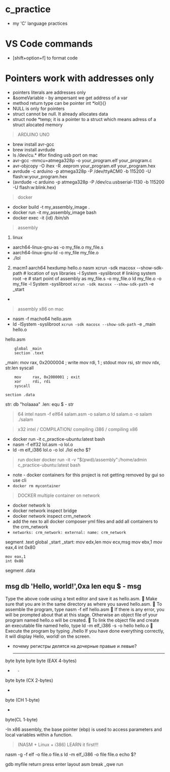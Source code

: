 # c_practice
- my 'C' language practices

# VS Code commands
 - [shift+option+f]  to format code

 # Pointers work with addresses only
 - pointers literals are addresses only
 - &someVariable - by ampersant we get address of a var
 - method return type can be pointer int *lol(){} 
 - NULL is only for pointers
 - struct cannot be null. It already allocates data
 - struct node *temp; it is a pointer to a struct which means adress of a struct alocated memory





> ARDUINO UNO 
- brew install avr-gcc
- brew install avrdude
- ls /dev/cu.*  #for finding usb port on mac
- avr-gcc -mmcu=atmega328p -o your_program.elf your_program.c
- avr-objcopy -O ihex -R .eeprom your_program.elf your_program.hex
- avrdude -c arduino -p atmega328p -P /dev/ttyACM0 -b 115200 -U flash:w:your_program.hex
- (avrdude -c arduino -p atmega328p -P /dev/cu.usbserial-1130 -b 115200 -U flash:w:blink.hex)

> docker
- docker build -t my_assembly_image .
- docker run -it my_assembly_image bash
- docker exec -it {id} /bin/sh

> assembly
1) linux
- aarch64-linux-gnu-as -o my_file.o my_file.s
- aarch64-linux-gnu-ld -o my_file my_file.o
- ./lol

2) macm1 aarch64
hexdump hello.o
nasm 
xcrun -sdk macosx --show-sdk-path   # location of sys libraries
-l System -syslibroot               # linking system root
-e                                  # start point of assembly
as my_file.s -o my_file.o 
ld my_file.o -o my_file -l System -syslibroot `xcrun -sdk macosx --show-sdk-path` -e _start


-
> assembly x86 on mac
- nasm -f macho64 hello.asm
- ld -lSystem -syslibroot `xcrun -sdk macosx --show-sdk-path` -e _main hello.o

hello.asm


        global _main
        section .text

_main:
        mov     rax, 0x2000004 ; write
        mov     rdi, 1 ; stdout
        mov     rsi, str
        mov     rdx, str.len
        syscall

        mov     rax, 0x2000001 ; exit
        xor     rdi, rdi
        syscall

    section .data
str:    db      "holaaaa"
.len:   equ     $ - str

>64 intel
nasm -f elf64 salam.asm -o salam.o
ld salam.o -o salam
./salam

> x32 intel / COMPILATION/ compiling i386 / compiling x86 
- docker run -it c_practice-ubuntu:latest bash
- nasm -f elf32 lol.asm -o lol.o 
- ld -m elf_i386 lol.o -o lol
./lol
echo $?


> run docker
docker run -it -v "$(pwd)/assembly":/home/admin c_practice-ubuntu:latest bash


- note - docker containers for this project is not getting removed by gui so use cli
- `docker rm mycontainer`



> DOCKER multiple container on network
- docker network ls
- docker network inspect bridge
- docker network inspect crm_network
- add the nex to all docker composer yml files and add all containers to the crm_network
- `networks:
  crm_network:
  external:
  name: crm_network`


>
segment  .text
    global _start
_start:
    mov edx,len
    mov ecx,msg
    mov ebx,1
    mov eax,4
    int 0x80

    mov eax,1
    int 0x80

segment .data

msg db 'Hello, world!',0xa
len equ $ - msg
-----------------
Type the above code using a text editor and save it as hello.asm.
 Make sure that you are in the same directory as where you saved hello.asm.
 To assemble the program, type nasm -f elf hello.asm
 If there is any error, you will be prompted about that at this stage. Otherwise an object file of your program named hello.o will be created.
 To link the object file and create an executable file named hello, type ld -m elf_i386 -s -o hello hello.o
 Execute the program by typing ./hello
If you have done everything correctly, it will display Hello, world! on the screen.



- почему регистры делятся на дочерные правые и левые?

  -      -       -       -
 byte   byte    byte    byte    (EAX 4-bytes)
        
        
  -       -
 byte    byte (CX 2-bytes)

  -           
 byte (CH 1-byte)
 
  -
 byte(CL 1-byte)



 -In x86 assembly, the base pointer (ebp) is used to access parameters and local variables within a function. 



 > (NASM + Linux + i386) LEARN it first!!!

 nasm -g -f elf -o file.o file.s
 ld -m elf_i386 -o file file.o
 echo $?

 gdb myfile
 return press enter
 layout asm
 break _qwe
 run
